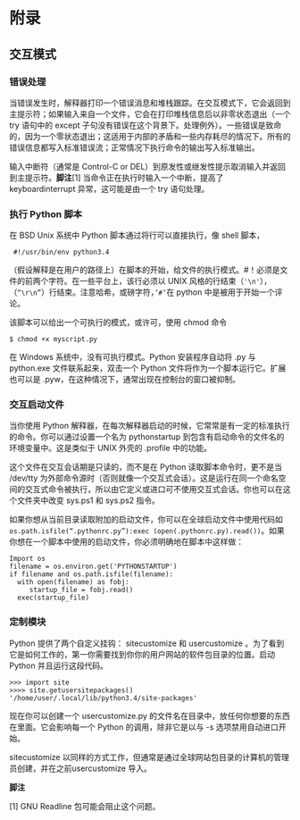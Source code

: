# 附录
## 交互模式
### 错误处理

当错误发生时，解释器打印一个错误消息和堆栈跟踪。在交互模式下，它会返回到主提示符；如果输入来自一个文件，它会在打印堆栈信息后以非零状态退出（一个 try 语句中的 except 子句没有错误在这个背景下。处理例外）。一些错误是致命的，因为一个零状态退出；这适用于内部的矛盾和一些内存耗尽的情况下。所有的错误信息都写入标准错误流；正常情况下执行命令的输出写入标准输出。

输入中断符（通常是 Control-C or DEL）到原发性或继发性提示取消输入并返回到主提示符。**脚注**[1] 当命令正在执行时输入一个中断，提高了 keyboardinterrupt 异常，这可能是由一个 try 语句处理。
 
### 执行 Python 脚本

在 BSD Unix 系统中 Python 脚本通过将行可以直接执行，像 shell 脚本，

```
 #!/usr/bin/env python3.4
```

（假设解释是在用户的路径上）在脚本的开始，给文件的执行模式。#！必须是文件的前两个字符。在一些平台上，该行必须以 UNIX 风格的行结束（`'\n'`），（`“\r\n”`）行结束。注意哈希，或磅字符，`’#’`在 python 中是被用于开始一个评论。

该脚本可以给出一个可执行的模式，或许可，使用 chmod 命令

```
$ chmod +x myscript.py
```

在 Windows 系统中，没有可执行模式。Python 安装程序自动将 .py 与 python.exe 文件联系起来，双击一个 Python 文件将作为一个脚本运行它。扩展也可以是 .pyw，在这种情况下，通常出现在控制台的窗口被抑制。

### 交互启动文件

当你使用 Python 解释器，在每次解释器启动的时候，它常常是有一定的标准执行的命令。你可以通过设置一个名为 pythonstartup 到包含有启动命令的文件名的环境变量中。这是类似于 UNIX 外壳的 .profile 中的功能。

这个文件在交互会话期是只读的，而不是在 Python 读取脚本命令时，更不是当 /dev/tty 为外部命令源时（否则就像一个交互式会话）。这是运行在同一个命名空间的交互式命令被执行，所以由它定义或进口可不使用交互式会话。你也可以在这个文件夹中改变 sys.ps1 和 sys.ps2 指令。

如果你想从当前目录读取附加的启动文件，你可以在全球启动文件中使用代码如 `os.path.isfile(“.pythonrc.py”):exec (open(.pythonrc.py).read())`。如果你想在一个脚本中使用的启动文件，你必须明确地在脚本中这样做：

```
Import os  
filename = os.environ.get('PYTHONSTARTUP')  
if filename and os.path.isfile(filename):  
  with open(filename) as fobj:  
     startup_file = fobj.read()  
  exec(startup_file)  
```

### 定制模块

Python 提供了两个自定义挂钩： sitecustomize 和 usercustomize 。为了看到它是如何工作的，第一你需要找到你你的用户网站的软件包目录的位置。启动 Python 并且运行这段代码。

```
>>> import site  
>>>> site.getusersitepackages()  
'/home/user/.local/lib/python3.4/site-packages'
```
 
现在你可以创建一个 usercustomize.py 的文件名在目录中，放任何你想要的东西在里面。它会影响每一个 Python 的调用，除非它是以与 -s 选项禁用自动进口开始。

sitecustomize 以同样的方式工作，但通常是通过全球网站包目录的计算机的管理员创建，并在之前usercustomize 导入。

**脚注**

[1] GNU Readline 包可能会阻止这个问题。


